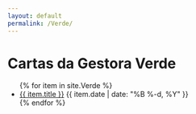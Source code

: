 ```yaml
---
layout: default
permalink: /Verde/
---
```


<h1>Cartas da Gestora Verde</h1>
<ul>
{% for item in site.Verde %}
  <li>
<a href="{{ site.baseurl }}{{ item.url }}">{{ item.title }}</a>
<span>{{ item.date | date: "%B %-d, %Y" }}</span>
  </li>
{% endfor %}
</ul>



